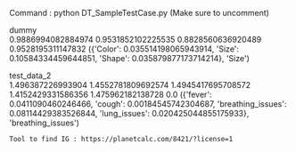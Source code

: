 Command :  python DT_SampleTestCase.py (Make sure to uncomment)


dummy <br>
0.9886994082884974
0.9531852102225535
0.8828560636920489
0.9528195311147832
({'Color': 0.035514198065943914, 'Size': 0.10584334459644851, 'Shape': 0.035879877173714214}, 'Size')


test_data_2 <br>
1.496387226993904
1.4552781809692574
1.4945417695708572
1.4152429331586356
1.475962182138728
0.0
({'fever': 0.0411090460246466, 'cough': 0.00184545742304687, 'breathing_issues': 0.08114429383526844, 'lung_issues': 0.020425044855175933}, 'breathing_issues')


```
Tool to find IG : https://planetcalc.com/8421/?license=1
```
